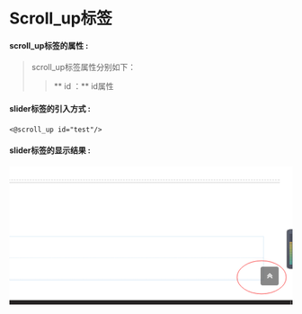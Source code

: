 # Scroll_up**标签**

#### scroll_up**标签的属性 :**
> scroll_up标签属性分别如下：
> > ** id ：** id属性





#### slider标签的引入方式 :
    <@scroll_up id="test"/>
#### slider标签的显示结果 :

![](/assets/srcoll_up1.png)

